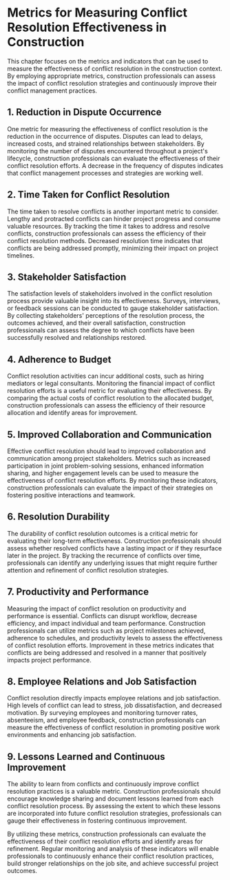 # Metrics for Measuring Conflict Resolution Effectiveness in Construction

This chapter focuses on the metrics and indicators that can be used to measure the effectiveness of conflict resolution in the construction context. By employing appropriate metrics, construction professionals can assess the impact of conflict resolution strategies and continuously improve their conflict management practices.

## 1\. Reduction in Dispute Occurrence

One metric for measuring the effectiveness of conflict resolution is the reduction in the occurrence of disputes. Disputes can lead to delays, increased costs, and strained relationships between stakeholders. By monitoring the number of disputes encountered throughout a project's lifecycle, construction professionals can evaluate the effectiveness of their conflict resolution efforts. A decrease in the frequency of disputes indicates that conflict management processes and strategies are working well.

## 2\. Time Taken for Conflict Resolution

The time taken to resolve conflicts is another important metric to consider. Lengthy and protracted conflicts can hinder project progress and consume valuable resources. By tracking the time it takes to address and resolve conflicts, construction professionals can assess the efficiency of their conflict resolution methods. Decreased resolution time indicates that conflicts are being addressed promptly, minimizing their impact on project timelines.

## 3\. Stakeholder Satisfaction

The satisfaction levels of stakeholders involved in the conflict resolution process provide valuable insight into its effectiveness. Surveys, interviews, or feedback sessions can be conducted to gauge stakeholder satisfaction. By collecting stakeholders' perceptions of the resolution process, the outcomes achieved, and their overall satisfaction, construction professionals can assess the degree to which conflicts have been successfully resolved and relationships restored.

## 4\. Adherence to Budget

Conflict resolution activities can incur additional costs, such as hiring mediators or legal consultants. Monitoring the financial impact of conflict resolution efforts is a useful metric for evaluating their effectiveness. By comparing the actual costs of conflict resolution to the allocated budget, construction professionals can assess the efficiency of their resource allocation and identify areas for improvement.

## 5\. Improved Collaboration and Communication

Effective conflict resolution should lead to improved collaboration and communication among project stakeholders. Metrics such as increased participation in joint problem-solving sessions, enhanced information sharing, and higher engagement levels can be used to measure the effectiveness of conflict resolution efforts. By monitoring these indicators, construction professionals can evaluate the impact of their strategies on fostering positive interactions and teamwork.

## 6\. Resolution Durability

The durability of conflict resolution outcomes is a critical metric for evaluating their long-term effectiveness. Construction professionals should assess whether resolved conflicts have a lasting impact or if they resurface later in the project. By tracking the recurrence of conflicts over time, professionals can identify any underlying issues that might require further attention and refinement of conflict resolution strategies.

## 7\. Productivity and Performance

Measuring the impact of conflict resolution on productivity and performance is essential. Conflicts can disrupt workflow, decrease efficiency, and impact individual and team performance. Construction professionals can utilize metrics such as project milestones achieved, adherence to schedules, and productivity levels to assess the effectiveness of conflict resolution efforts. Improvement in these metrics indicates that conflicts are being addressed and resolved in a manner that positively impacts project performance.

## 8\. Employee Relations and Job Satisfaction

Conflict resolution directly impacts employee relations and job satisfaction. High levels of conflict can lead to stress, job dissatisfaction, and decreased motivation. By surveying employees and monitoring turnover rates, absenteeism, and employee feedback, construction professionals can measure the effectiveness of conflict resolution in promoting positive work environments and enhancing job satisfaction.

## 9\. Lessons Learned and Continuous Improvement

The ability to learn from conflicts and continuously improve conflict resolution practices is a valuable metric. Construction professionals should encourage knowledge sharing and document lessons learned from each conflict resolution process. By assessing the extent to which these lessons are incorporated into future conflict resolution strategies, professionals can gauge their effectiveness in fostering continuous improvement.

By utilizing these metrics, construction professionals can evaluate the effectiveness of their conflict resolution efforts and identify areas for refinement. Regular monitoring and analysis of these indicators will enable professionals to continuously enhance their conflict resolution practices, build stronger relationships on the job site, and achieve successful project outcomes.
